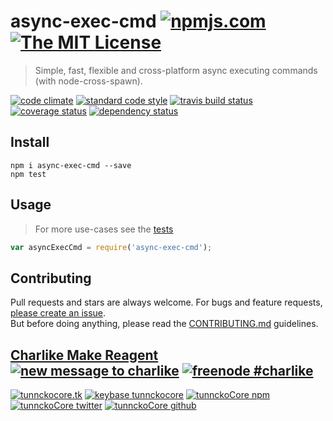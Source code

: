 # async-exec-cmd [![npmjs.com][npmjs-img]][npmjs-url] [![The MIT License][license-img]][license-url] 

> Simple, fast, flexible and cross-platform async executing commands (with node-cross-spawn).

[![code climate][codeclimate-img]][codeclimate-url] [![standard code style][standard-img]][standard-url] [![travis build status][travis-img]][travis-url] [![coverage status][coveralls-img]][coveralls-url] [![dependency status][david-img]][david-url]


## Install
```
npm i async-exec-cmd --save
npm test
```


## Usage
> For more use-cases see the [tests](./test.js)

```js
var asyncExecCmd = require('async-exec-cmd');
```


## Contributing

Pull requests and stars are always welcome. For bugs and feature requests, [please create an issue](https://github.com/tunnckoCore/async-exec-cmd/issues/new).  
But before doing anything, please read the [CONTRIBUTING.md](./CONTRIBUTING.md) guidelines.


## [Charlike Make Reagent](http://j.mp/1stW47C) [![new message to charlike][new-message-img]][new-message-url] [![freenode #charlike][freenode-img]][freenode-url]

[![tunnckocore.tk][author-www-img]][author-www-url] [![keybase tunnckocore][keybase-img]][keybase-url] [![tunnckoCore npm][author-npm-img]][author-npm-url] [![tunnckoCore twitter][author-twitter-img]][author-twitter-url] [![tunnckoCore github][author-github-img]][author-github-url]


[npmjs-url]: https://www.npmjs.com/package/async-exec-cmd
[npmjs-img]: https://img.shields.io/npm/v/async-exec-cmd.svg?label=async-exec-cmd

[license-url]: https://github.com/tunnckoCore/async-exec-cmd/blob/master/LICENSE.md
[license-img]: https://img.shields.io/badge/license-MIT-blue.svg


[codeclimate-url]: https://codeclimate.com/github/tunnckoCore/async-exec-cmd
[codeclimate-img]: https://img.shields.io/codeclimate/github/tunnckoCore/async-exec-cmd.svg

[travis-url]: https://travis-ci.org/tunnckoCore/async-exec-cmd
[travis-img]: https://img.shields.io/travis/tunnckoCore/async-exec-cmd.svg

[coveralls-url]: https://coveralls.io/r/tunnckoCore/async-exec-cmd
[coveralls-img]: https://img.shields.io/coveralls/tunnckoCore/async-exec-cmd.svg

[david-url]: https://david-dm.org/tunnckoCore/async-exec-cmd
[david-img]: https://img.shields.io/david/tunnckoCore/async-exec-cmd.svg

[standard-url]: https://github.com/feross/standard
[standard-img]: https://img.shields.io/badge/code%20style-standard-brightgreen.svg


[author-www-url]: http://www.tunnckocore.tk
[author-www-img]: https://img.shields.io/badge/www-tunnckocore.tk-fe7d37.svg

[keybase-url]: https://keybase.io/tunnckocore
[keybase-img]: https://img.shields.io/badge/keybase-tunnckocore-8a7967.svg

[author-npm-url]: https://www.npmjs.com/~tunnckocore
[author-npm-img]: https://img.shields.io/badge/npm-~tunnckocore-cb3837.svg

[author-twitter-url]: https://twitter.com/tunnckoCore
[author-twitter-img]: https://img.shields.io/badge/twitter-@tunnckoCore-55acee.svg

[author-github-url]: https://github.com/tunnckoCore
[author-github-img]: https://img.shields.io/badge/github-@tunnckoCore-4183c4.svg

[freenode-url]: http://webchat.freenode.net/?channels=charlike
[freenode-img]: https://img.shields.io/badge/freenode-%23charlike-5654a4.svg

[new-message-url]: https://github.com/tunnckoCore/messages
[new-message-img]: https://img.shields.io/badge/send%20me-message-green.svg

